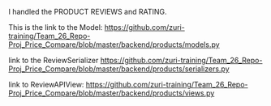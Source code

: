 I handled the PRODUCT REVIEWS and RATING. 

This is the link to the Model:
https://github.com/zuri-training/Team_26_Repo-Proj_Price_Compare/blob/master/backend/products/models.py

link to the ReviewSerializer
https://github.com/zuri-training/Team_26_Repo-Proj_Price_Compare/blob/master/backend/products/serializers.py

link to ReviewAPIView:
https://github.com/zuri-training/Team_26_Repo-Proj_Price_Compare/blob/master/backend/products/views.py

